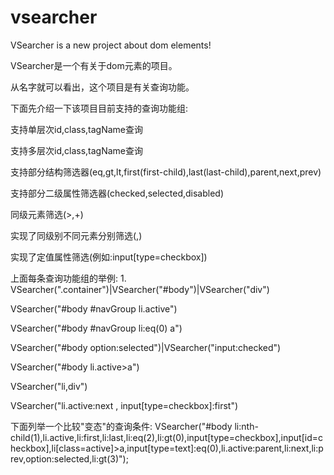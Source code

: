 vsearcher
=========
VSearcher is a new project about dom elements!

VSearcher是一个有关于dom元素的项目。

从名字就可以看出，这个项目是有关查询功能。

下面先介绍一下该项目目前支持的查询功能组:

支持单层次id,class,tagName查询

支持多层次id,class,tagName查询

支持部分结构筛选器(eq,gt,lt,first(first-child),last(last-child),parent,next,prev)

支持部分二级属性筛选器(checked,selected,disabled)

同级元素筛选(>,+)

实现了同级别不同元素分别筛选(,)

实现了定值属性筛选(例如:input[type=checkbox])

上面每条查询功能组的举例: 1. VSearcher(".container")|VSearcher("#body")|VSearcher("div")

VSearcher("#body #navGroup li.active")

VSearcher("#body #navGroup li:eq(0) a")

VSearcher("#body option:selected")|VSearcher("input:checked")

VSearcher("#body li.active>a")

VSearcher("li,div")

VSearcher("li.active:next , input[type=checkbox]:first")

下面列举一个比较"变态"的查询条件: VSearcher("#body li:nth-child(1),li.active,li:first,li:last,li:eq(2),li:gt(0),input[type=checkbox],input[id=checkbox],li[class=active]>a,input[type=text]:eq(0),li.active:parent,li:next,li:prev,option:selected,li:gt(3)");
